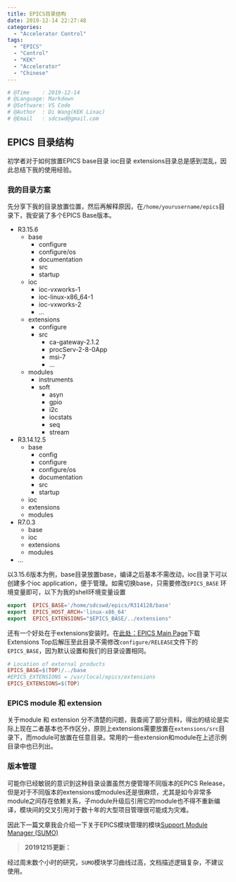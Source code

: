 ```yaml
---
title: EPICS目录结构
date: 2019-12-14 22:27:48
categories:
  - "Accelerator Control"
tags:
  - "EPICS"
  - "Control"
  - "KEK"
  - "Accelerator"
  - "Chinese"
---
```


```python
# @Time    : 2019-12-14
# @Language: Markdown
# @Software: VS Code
# @Author  : Di Wang(KEK Linac)
# @Email   : sdcswd@gmail.com
```

## EPICS 目录结构

初学者对于如何放置EPICS base目录 ioc目录 extensions目录总是感到混乱，因此总结下我的使用经验。

### 我的目录方案

先分享下我的目录放置位置，然后再解释原因，在`/home/yourusername/epics`目录下，我安装了多个EPICS Base版本。


- R3.15.6
  - base
    - configure
    - configure/os
    - documentation
    - src
    - startup
  - ioc
    - ioc-vxworks-1
    - ioc-linux-x86_64-1
    - ioc-vxworks-2
    - ...
  - extensions
    - configure
    - src
      - ca-gateway-2.1.2
      - procServ-2-8-0App
      - msi-7
      - ...
  - modules
    - instruments
    - soft
      - asyn
      - gpio
      - i2c
      - iocstats
      - seq
      - stream
- R3.14.12.5
  - base
    - config
    - configure
    - configure/os
    - documentation
    - src
    - startup
  - ioc
  - extensions
  - modules
- R7.0.3
  - base
  - ioc
  - extensions
  - modules
- ...

以3.15.6版本为例，base目录放置base，编译之后基本不需改动，ioc目录下可以创建多个ioc application，便于管理。如需切换base，只需要修改`EPICS_BASE` 环境变量即可，以下为我的shell环境变量设置

```Makefile
export  EPICS_BASE='/home/sdcswd/epics/R314128/base'
export  EPICS_HOST_ARCH='linux-x86_64'
export  EPICS_EXTENSIONS="$EPICS_BASE/../extensions"
```

还有一个好处在于extensions安装时。在[此处：EPICS Main Page](https://epics.anl.gov/download/extensions/index.php)下载Extensions Top后解压至此目录不需修改`configure/RELEASE`文件下的`EPICS_BASE`，因为默认设置和我们的目录设置相同。

```Makefile
# Location of external products
EPICS_BASE=$(TOP)/../base
#EPICS_EXTENSIONS = /usr/local/epics/extensions
EPICS_EXTENSIONS=$(TOP)
```

### EPICS module 和 extension

关于module 和 extension 分不清楚的问题，我查阅了部分资料，得出的结论是实际上现在二者基本也不作区分，原则上extensions需要放置在`extensions/src`目录下，而module可放置在任意目录。常用的一些extension和module在上述示例目录中也已列出。

### 版本管理

可能你已经敏锐的意识到这种目录设置虽然方便管理不同版本的EPICS Release，但是对于不同版本的extensions或modules还是很麻烦，尤其是如今非常多module之间存在依赖关系，子module升级后引用它的module也不得不重新编译，模块间的交叉引用对于数十年的大型项目管理很可能成为灾难。

因此下一篇文章我会介绍一下关于EPICS模块管理的模块[Support Module Manager (SUMO)](https://goetzpf.bitbucket.io/sumo/introduction.html)

> **20191215更新：**

经过周末数个小时的研究，`SUMO`模块学习曲线过高，文档描述逻辑复杂，不建议使用。

